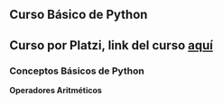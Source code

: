 ## Curso Básico de Python 
Curso por Platzi, link del curso [aquí](https://platzi.com/clases/python/)
---
### Conceptos Básicos de Python
**Operadores Aritméticos**